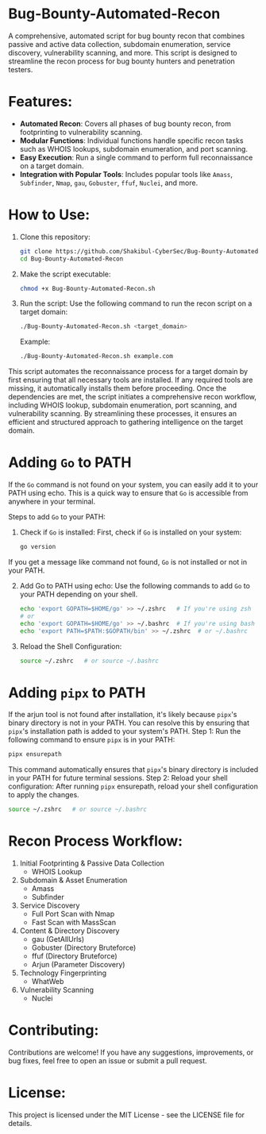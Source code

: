 # Bug-Bounty-Automated-Recon

A comprehensive, automated script for bug bounty recon that combines passive and active data collection, subdomain enumeration, service discovery, vulnerability scanning, and more. This script is designed to streamline the recon process for bug bounty hunters and penetration testers.

# Features:
- **Automated Recon**: Covers all phases of bug bounty recon, from footprinting to vulnerability scanning.
- **Modular Functions**: Individual functions handle specific recon tasks such as WHOIS lookups, subdomain enumeration, and port scanning.
- **Easy Execution**: Run a single command to perform full reconnaissance on a target domain.
- **Integration with Popular Tools**: Includes popular tools like `Amass`, `Subfinder`, `Nmap`, `gau`, `Gobuster`, `ffuf`, `Nuclei`, and more.

# How to Use:
1. Clone this repository:

   ```bash
   git clone https://github.com/Shakibul-CyberSec/Bug-Bounty-Automated-Recon.git
   cd Bug-Bounty-Automated-Recon
   ```
2. Make the script executable:

   ```bash
   chmod +x Bug-Bounty-Automated-Recon.sh
   ```
3. Run the script:
   Use the following command to run the recon script on a target domain:
   
   ```bash
   ./Bug-Bounty-Automated-Recon.sh <target_domain>
   ```
   Example:

   ```bash
   ./Bug-Bounty-Automated-Recon.sh example.com
   ```
 This script automates the reconnaissance process for a target domain by first ensuring that all necessary tools are installed. If any required tools are missing, it automatically installs them before proceeding. Once the dependencies are met, the script initiates a comprehensive recon workflow, including WHOIS lookup, subdomain enumeration, port scanning, and vulnerability scanning. By streamlining these processes, it ensures an efficient and structured approach to gathering intelligence on the target domain.
# Adding `Go` to PATH
If the `Go` command is not found on your system, you can easily add it to your PATH using echo. This is a quick way to ensure that `Go` is accessible from anywhere in your terminal.

Steps to add `Go` to your PATH:
1. Check if `Go` is installed: First, check if `Go` is installed on your system:

   ```bash
   go version
   ```
If you get a message like command not found, `Go` is not installed or not in your PATH.

2. Add Go to PATH using echo: Use the following commands to add `Go` to your PATH depending on your shell.

   ```bash
   echo 'export GOPATH=$HOME/go' >> ~/.zshrc   # If you're using zsh
   # or
   echo 'export GOPATH=$HOME/go' >> ~/.bashrc  # If you're using bash
   echo 'export PATH=$PATH:$GOPATH/bin' >> ~/.zshrc  # or ~/.bashrc
   ```
3. Reload the Shell Configuration:

    ```bash
    source ~/.zshrc   # or source ~/.bashrc
    ```
# Adding `pipx` to PATH
  If the arjun tool is not found after installation, it's likely because `pipx`'s binary directory is not in your PATH. You can resolve this by ensuring that `pipx`'s installation path is added to your system's PATH.
Step 1: Run the following command to ensure `pipx` is in your PATH:
 ```bash
 pipx ensurepath
 ```
This command automatically ensures that `pipx`'s binary directory is included in your PATH for future terminal sessions.
Step 2: Reload your shell configuration:
After running `pipx` ensurepath, reload your shell configuration to apply the changes.
 ```bash
 source ~/.zshrc   # or source ~/.bashrc
  ```

 
# Recon Process Workflow:
1. Initial Footprinting & Passive Data Collection
   - WHOIS Lookup
2. Subdomain & Asset Enumeration
   - Amass
   - Subfinder
3. Service Discovery
   - Full Port Scan with Nmap
   - Fast Scan with MassScan
4. Content & Directory Discovery
   - gau (GetAllUrls)
   - Gobuster (Directory Bruteforce)
   - ffuf (Directory Bruteforce)
   - Arjun (Parameter Discovery)
5. Technology Fingerprinting
   - WhatWeb
6. Vulnerability Scanning
   - Nuclei

# Contributing:
Contributions are welcome! If you have any suggestions, improvements, or bug fixes, feel free to open an issue or submit a pull request.
# License:
This project is licensed under the MIT License - see the LICENSE file for details.
   

